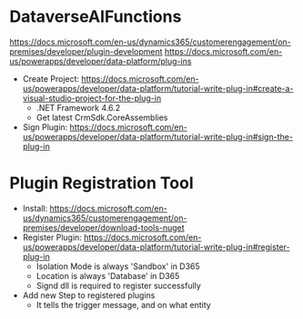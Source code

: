 # DataverseAIFunctions

https://docs.microsoft.com/en-us/dynamics365/customerengagement/on-premises/developer/plugin-development
https://docs.microsoft.com/en-us/powerapps/developer/data-platform/plug-ins

- Create Project: https://docs.microsoft.com/en-us/powerapps/developer/data-platform/tutorial-write-plug-in#create-a-visual-studio-project-for-the-plug-in
    - .NET Framework 4.6.2
    - Get latest CrmSdk.CoreAssemblies
- Sign Plugin: https://docs.microsoft.com/en-us/powerapps/developer/data-platform/tutorial-write-plug-in#sign-the-plug-in
  
# Plugin Registration Tool
- Install: https://docs.microsoft.com/en-us/dynamics365/customerengagement/on-premises/developer/download-tools-nuget
- Register Plugin: https://docs.microsoft.com/en-us/powerapps/developer/data-platform/tutorial-write-plug-in#register-plug-in
  - Isolation Mode is always 'Sandbox' in D365
  - Location is always 'Database' in D365
  - Signd dll is required to register successfully
- Add new Step to registered plugins
  - It tells the trigger message, and on what entity
